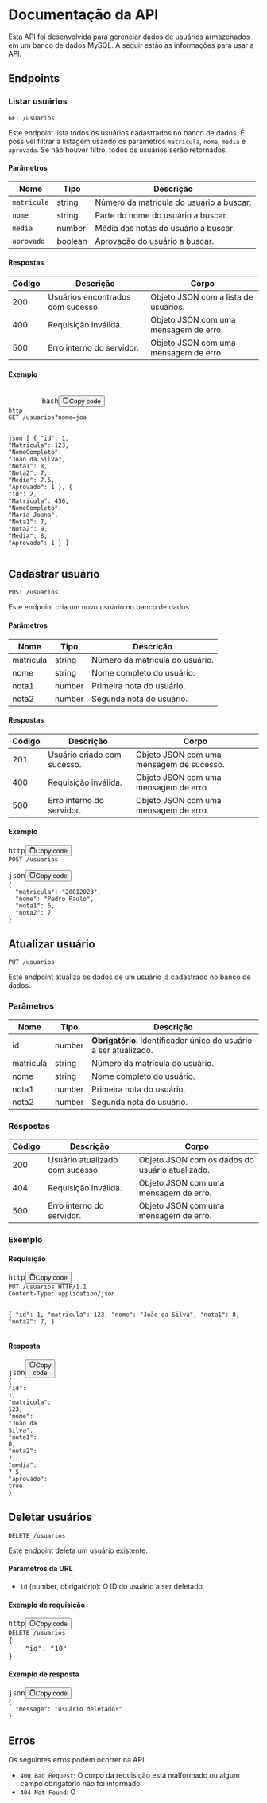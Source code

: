<div class="markdown prose w-full break-words dark:prose-invert light">
    <h1>Documentação da API</h1>
    <p>Esta API foi desenvolvida para gerenciar dados de usuários armazenados em um banco de dados MySQL. A seguir estão
        as informações para usar a API.</p>
    <h2>Endpoints</h2>
    <h3>Listar usuários</h3>
    <p><code>GET /usuarios</code></p>
    <p>Este endpoint lista todos os usuários cadastrados no banco de dados. É possível filtrar a listagem usando os
        parâmetros <code>matricula</code>, <code>nome</code>, <code>media</code> e <code>aprovado</code>. Se não houver
        filtro, todos os usuários serão retornados.</p>
    <h4>Parâmetros</h4>
    <table>
        <thead>
            <tr>
                <th>Nome</th>
                <th>Tipo</th>
                <th>Descrição</th>
            </tr>
        </thead>
        <tbody>
            <tr>
                <td><code>matricula</code></td>
                <td>string</td>
                <td>Número da matrícula do usuário a buscar.</td>
            </tr>
            <tr>
                <td><code>nome</code></td>
                <td>string</td>
                <td>Parte do nome do usuário a buscar.</td>
            </tr>
            <tr>
                <td><code>media</code></td>
                <td>number</td>
                <td>Média das notas do usuário a buscar.</td>
            </tr>
            <tr>
                <td><code>aprovado</code></td>
                <td>boolean</td>
                <td>Aprovação do usuário a buscar.</td>
            </tr>
        </tbody>
    </table>
    <h4>Respostas</h4>
    <table>
        <thead>
            <tr>
                <th>Código</th>
                <th>Descrição</th>
                <th>Corpo</th>
            </tr>
        </thead>
        <tbody>
            <tr>
                <td>200</td>
                <td>Usuários encontrados com sucesso.</td>
                <td>Objeto JSON com a lista de usuários.</td>
            </tr>
            <tr>
                <td>400</td>
                <td>Requisição inválida.</td>
                <td>Objeto JSON com uma mensagem de erro.</td>
            </tr>
            <tr>
                <td>500</td>
                <td>Erro interno do servidor.</td>
                <td>Objeto JSON com uma mensagem de erro.</td>
            </tr>
        </tbody>
    </table>
    <h4>Exemplo</h4>
    <pre><div class="bg-black rounded-md mb-4"><div class="flex items-center relative text-gray-200 bg-gray-800 px-4 py-2 text-xs font-sans justify-between rounded-t-md">
        <span>bash</span><button class="flex ml-auto gap-2"><svg stroke="currentColor" fill="none" stroke-width="2" viewBox="0 0 24 24" stroke-linecap="round" stroke-linejoin="round" class="h-4 w-4" height="1em" width="1em" xmlns="http://www.w3.org/2000/svg"><path d="M16 4h2a2 2 0 0 1 2 2v14a2 2 0 0 1-2 2H6a2 2 0 0 1-2-2V6a2 2 0 0 1 2-2h2"></path><rect x="8" y="2" width="8" height="4" rx="1" ry="1"></rect></svg>Copy code</button></div><div class="p-4 overflow-y-auto"><code class="!whitespace-pre hljs language-bash">http
GET /usuarios?nome=joa

json
[
  {
    <span class="hljs-string">"id"</span>: 1,
    <span class="hljs-string">"Matricula"</span>: 123,
    <span class="hljs-string">"NomeCompleto"</span>: <span class="hljs-string">"Joao da Silva"</span>,
    <span class="hljs-string">"Nota1"</span>: 8,
    <span class="hljs-string">"Nota2"</span>: 7,
    <span class="hljs-string">"Media"</span>: 7.5,
    <span class="hljs-string">"Aprovado"</span>: 1
  },
  {
    <span class="hljs-string">"id"</span>: 2,
    <span class="hljs-string">"Matricula"</span>: 456,
    <span class="hljs-string">"NomeCompleto"</span>: <span class="hljs-string">"Maria Joana"</span>,
    <span class="hljs-string">"Nota1"</span>: 7,
    <span class="hljs-string">"Nota2"</span>: 9,
    <span class="hljs-string">"Media"</span>: 8,
    <span class="hljs-string">"Aprovado"</span>: 1
  }
]
</code></div></div></pre>
</div>
<div class="markdown prose w-full break-words dark:prose-invert light"></div>
<h2>Cadastrar usuário</h2>
<p><code>POST /usuarios</code></p>
<p>Este endpoint cria um novo usuário no banco de dados.</p>
<h4>Parâmetros</h4>
<table>
    <thead>
        <tr>
            <th>Nome</th>
            <th>Tipo</th>
            <th>Descrição</th>
        </tr>
    </thead>
    <tbody>
        <tr>
            <td>matricula</td>
            <td>string</td>
            <td>Número da matrícula do usuário.</td>
        </tr>
        <tr>
            <td>nome</td>
            <td>string</td>
            <td>Nome completo do usuário.</td>
        </tr>
        <tr>
            <td>nota1</td>
            <td>number</td>
            <td>Primeira nota do usuário.</td>
        </tr>
        <tr>
            <td>nota2</td>
            <td>number</td>
            <td>Segunda nota do usuário.</td>
        </tr>
    </tbody>
</table>
<h4>Respostas</h4>
<table>
    <thead>
        <tr>
            <th>Código</th>
            <th>Descrição</th>
            <th>Corpo</th>
        </tr>
    </thead>
    <tbody>
        <tr>
            <td>201</td>
            <td>Usuário criado com sucesso.</td>
            <td>Objeto JSON com uma mensagem de sucesso.</td>
        </tr>
        <tr>
            <td>400</td>
            <td>Requisição inválida.</td>
            <td>Objeto JSON com uma mensagem de erro.</td>
        </tr>
        <tr>
            <td>500</td>
            <td>Erro interno do servidor.</td>
            <td>Objeto JSON com uma mensagem de erro.</td>
        </tr>
    </tbody>
</table>
<h4>Exemplo</h4>
<pre><div class="bg-black rounded-md mb-4"><div class="flex items-center relative text-gray-200 bg-gray-800 px-4 py-2 text-xs font-sans justify-between rounded-t-md"><span>http</span><button class="flex ml-auto gap-2"><svg stroke="currentColor" fill="none" stroke-width="2" viewBox="0 0 24 24" stroke-linecap="round" stroke-linejoin="round" class="h-4 w-4" height="1em" width="1em" xmlns="http://www.w3.org/2000/svg"><path d="M16 4h2a2 2 0 0 1 2 2v14a2 2 0 0 1-2 2H6a2 2 0 0 1-2-2V6a2 2 0 0 1 2-2h2"></path><rect x="8" y="2" width="8" height="4" rx="1" ry="1"></rect></svg>Copy code</button></div><div class="p-4 overflow-y-auto"><code class="!whitespace-pre hljs language-http">POST /usuarios
</code></div></div></pre>
<pre><div class="bg-black rounded-md mb-4"><div class="flex items-center relative text-gray-200 bg-gray-800 px-4 py-2 text-xs font-sans justify-between rounded-t-md"><span>json</span><button class="flex ml-auto gap-2"><svg stroke="currentColor" fill="none" stroke-width="2" viewBox="0 0 24 24" stroke-linecap="round" stroke-linejoin="round" class="h-4 w-4" height="1em" width="1em" xmlns="http://www.w3.org/2000/svg"><path d="M16 4h2a2 2 0 0 1 2 2v14a2 2 0 0 1-2 2H6a2 2 0 0 1-2-2V6a2 2 0 0 1 2-2h2"></path><rect x="8" y="2" width="8" height="4" rx="1" ry="1"></rect></svg>Copy code</button></div><div class="p-4 overflow-y-auto"><code class="!whitespace-pre hljs language-json"><span class="hljs-punctuation">{</span>
  <span class="hljs-attr">"matricula"</span><span class="hljs-punctuation">:</span> <span class="hljs-number">"20012023"</span><span class="hljs-punctuation">,</span>
  <span class="hljs-attr">"nome"</span><span class="hljs-punctuation">:</span> <span class="hljs-string">"Pedro Paulo"</span><span class="hljs-punctuation">,</span>
  <span class="hljs-attr">"nota1"</span><span class="hljs-punctuation">:</span> <span class="hljs-number">6</span><span class="hljs-punctuation">,</span>
  <span class="hljs-attr">"nota2"</span><span class="hljs-punctuation">:</span> <span class="hljs-number">7</span>
<span class="hljs-punctuation">}</span>
</code></div></div></pre>
</div>
<div class="markdown prose w-full break-words dark:prose-invert light">
    <h2>Atualizar usuário</h2>
    <p><code>PUT /usuarios</code></p>
    <p>Este endpoint atualiza os dados de um usuário já cadastrado no banco de dados.</p>
    <h3>Parâmetros</h3>
    <table>
        <thead>
            <tr>
                <th>Nome</th>
                <th>Tipo</th>
                <th>Descrição</th>
            </tr>
        </thead>
        <tbody>
            <tr>
                <td>id</td>
                <td>number</td>
                <td><strong>Obrigatório.</strong> Identificador único do usuário a ser atualizado.</td>
            </tr>
            <tr>
                <td>matricula</td>
                <td>string</td>
                <td>Número da matrícula do usuário.</td>
            </tr>
            <tr>
                <td>nome</td>
                <td>string</td>
                <td>Nome completo do usuário.</td>
            </tr>
            <tr>
                <td>nota1</td>
                <td>number</td>
                <td>Primeira nota do usuário.</td>
            </tr>
            <tr>
                <td>nota2</td>
                <td>number</td>
                <td>Segunda nota do usuário.</td>
            </tr>
        </tbody>
    </table>
    <h3>Respostas</h3>
    <table>
        <thead>
            <tr>
                <th>Código</th>
                <th>Descrição</th>
                <th>Corpo</th>
            </tr>
        </thead>
        <tbody>
            <tr>
                <td>200</td>
                <td>Usuário atualizado com sucesso.</td>
                <td>Objeto JSON com os dados do usuário atualizado.</td>
            </tr>
            <tr>
                <td>404</td>
                <td>Requisição inválida.</td>
                <td>Objeto JSON com uma mensagem de erro.</td>
            </tr>
            <tr>
                <td>500</td>
                <td>Erro interno do servidor.</td>
                <td>Objeto JSON com uma mensagem de erro.</td>
            </tr>
        </tbody>
    </table>
    <h3>Exemplo</h3>
    <h4>Requisição</h4>
    <pre><div class="bg-black rounded-md mb-4"><div class="flex items-center relative text-gray-200 bg-gray-800 px-4 py-2 text-xs font-sans justify-between rounded-t-md"><span>http</span><button class="flex ml-auto gap-2"><svg stroke="currentColor" fill="none" stroke-width="2" viewBox="0 0 24 24" stroke-linecap="round" stroke-linejoin="round" class="h-4 w-4" height="1em" width="1em" xmlns="http://www.w3.org/2000/svg"><path d="M16 4h2a2 2 0 0 1 2 2v14a2 2 0 0 1-2 2H6a2 2 0 0 1-2-2V6a2 2 0 0 1 2-2h2"></path><rect x="8" y="2" width="8" height="4" rx="1" ry="1"></rect></svg>Copy code</button></div><div class="p-4 overflow-y-auto"><code class="!whitespace-pre hljs language-http">PUT /usuarios HTTP/1.1
Content-Type: application/json

{
  "id": 1,
  "matricula": 123,
  "nome": "João da Silva",
  "nota1": 8,
  "nota2": 7,
}
</code></div></div></pre>
    <h4>Resposta</h4>
    <pre><div class="bg-black rounded-md mb-4"><div class="flex items-center relative text-gray-200 bg-gray-800 px-4 py-2 text-xs font-sans justify-between rounded-t-md"><span>json</span><button class="flex ml-auto gap-2"><svg stroke="currentColor" fill="none" stroke-width="2" viewBox="0 0 24 24" stroke-linecap="round" stroke-linejoin="round" class="h-4 w-4" height="1em" width="1em" xmlns="http://www.w3.org/2000/svg"><path d="M16 4h2a2 2 0 0 1 2 2v14a2 2 0 0 1-2 2H6a2 2 0 0 1-2-2V6a2 2 0 0 1 2-2h2"></path><rect x="8" y="2" width="8" height="4" rx="1" ry="1"></rect></svg>Copy code</button></div><div class="p-4 overflow-y-auto"><code class="!whitespace-pre hljs language-json"><span class="hljs-punctuation">{</span>
  <span class="hljs-attr">"id"</span><span class="hljs-punctuation">:</span> <span class="hljs-number">1</span><span class="hljs-punctuation">,</span>
  <span class="hljs-attr">"matricula"</span><span class="hljs-punctuation">:</span> <span class="hljs-number">123</span><span class="hljs-punctuation">,</span>
  <span class="hljs-attr">"nome"</span><span class="hljs-punctuation">:</span> <span class="hljs-string">"João da Silva"</span><span class="hljs-punctuation">,</span>
  <span class="hljs-attr">"nota1"</span><span class="hljs-punctuation">:</span> <span class="hljs-number">8</span><span class="hljs-punctuation">,</span>
  <span class="hljs-attr">"nota2"</span><span class="hljs-punctuation">:</span> <span class="hljs-number">7</span><span class="hljs-punctuation">,</span>
  <span class="hljs-attr">"media"</span><span class="hljs-punctuation">:</span> <span class="hljs-number">7.5</span><span class="hljs-punctuation">,</span>
  <span class="hljs-attr">"aprovado"</span><span class="hljs-punctuation">:</span> <span class="hljs-literal"><span class="hljs-keyword">true</span></span>
<span class="hljs-punctuation">}</span>
</code></div></div></pre>
</div>
<div class="markdown prose w-full break-words dark:prose-invert light">
<h2>Deletar usuários</h2>
<p><code>DELETE /usuarios</code></p>
<p>Este endpoint deleta um usuário existente.</p>
<h4>Parâmetros da URL</h4>
<ul>
    <li><code>id</code> (number, obrigatório): O ID do usuário a ser deletado.</li>
</ul>
<h4>Exemplo de requisição</h4>
<pre><div class="bg-black rounded-md mb-4"><div class="flex items-center relative text-gray-200 bg-gray-800 px-4 py-2 text-xs font-sans justify-between rounded-t-md"><span>http</span><button class="flex ml-auto gap-2"><svg stroke="currentColor" fill="none" stroke-width="2" viewBox="0 0 24 24" stroke-linecap="round" stroke-linejoin="round" class="h-4 w-4" height="1em" width="1em" xmlns="http://www.w3.org/2000/svg"><path d="M16 4h2a2 2 0 0 1 2 2v14a2 2 0 0 1-2 2H6a2 2 0 0 1-2-2V6a2 2 0 0 1 2-2h2"></path><rect x="8" y="2" width="8" height="4" rx="1" ry="1"></rect></svg>Copy code</button></div><div class="p-4 overflow-y-auto"><code class="!whitespace-pre hljs language-http">DELETE /usuarios</code>
{
    "id": "10"
}
</div></div></pre>
<h4>Exemplo de resposta</h4>
<pre><div class="bg-black rounded-md mb-4"><div class="flex items-center relative text-gray-200 bg-gray-800 px-4 py-2 text-xs font-sans justify-between rounded-t-md"><span>json</span><button class="flex ml-auto gap-2"><svg stroke="currentColor" fill="none" stroke-width="2" viewBox="0 0 24 24" stroke-linecap="round" stroke-linejoin="round" class="h-4 w-4" height="1em" width="1em" xmlns="http://www.w3.org/2000/svg"><path d="M16 4h2a2 2 0 0 1 2 2v14a2 2 0 0 1-2 2H6a2 2 0 0 1-2-2V6a2 2 0 0 1 2-2h2"></path><rect x="8" y="2" width="8" height="4" rx="1" ry="1"></rect></svg>Copy code</button></div><div class="p-4 overflow-y-auto"><code class="!whitespace-pre hljs language-json"><span class="hljs-punctuation">{</span>
  <span class="hljs-attr">"message"</span><span class="hljs-punctuation">:</span> <span class="hljs-string">"usuário deletado!"</span>
<span class="hljs-punctuation">}</span>
</code></div></div></pre>
<h2>Erros</h2>
<p>Os seguintes erros podem ocorrer na API:</p>
<ul>
    <li><code>400 Bad Request</code>: O corpo da requisição está malformado ou algum campo obrigatório não foi
        informado.</li>
    <li><code>404 Not Found</code>: O</li>
</ul>
</div></div>

